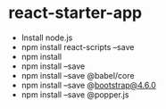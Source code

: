 # react-starter-app

- Install node.js   
- npm install react-scripts –save
- npm install
- npm install –save
- npm install –save @babel/core
- npm install –save @bootstrap@4.6.0
- npm install –save @popper.js
